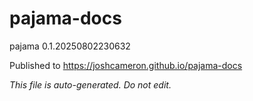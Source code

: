 # pajama-docs
pajama 0.1.20250802230632

Published to https://joshcameron.github.io/pajama-docs

*This file is auto-generated. Do not edit.*
